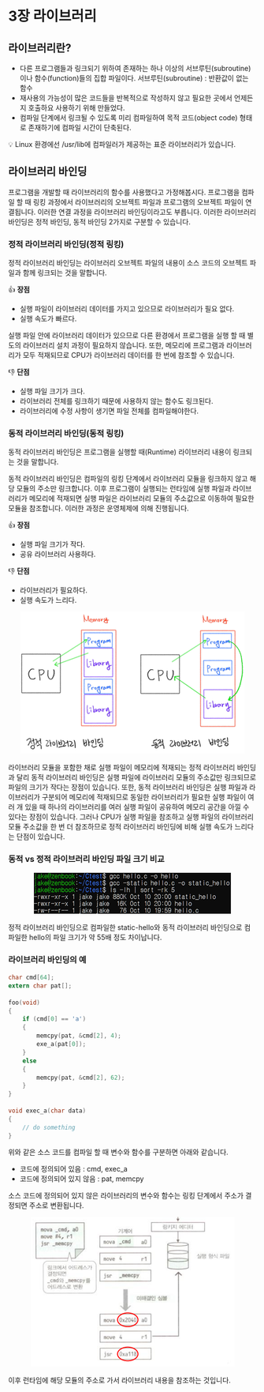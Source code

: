 # 3장 라이브러리

## 라이브러리란?

- 다른 프로그램들과 링크되기 위하여 존재하는 하나 이상의 서브루틴(subroutine)이나 함수(function)들의 집합 파일이다.
서브루틴(subroutine) : 반환값이 없는 함수
- 재사용의 가능성이 많은 코드들을 반복적으로 작성하지 않고 필요한 곳에서 언제든지 호출하요 사용하기 위해 만들었다.
- 컴파일 단계에서 링크될 수 있도록 미리 컴파일하여 목적 코드(object code) 형태로 존재하기에 컴파일 시간이 단축된다.

<aside>
💡 Linux 환경에선 /usr/lib에 컴파일러가 제공하는 표준 라이브러리가 있습니다.

</aside>

## 라이브러리 바인딩

프로그램을 개발할 때 라이브러리의 함수를 사용했다고 가정해봅시다. 프로그램을 컴파일 할 때 링킹 과정에서 라이브러리의 오브젝트 파일과 프로그램의 오브젝트 파일이 연결됩니다. 이러한 연결 과정을 라이브러리 바인딩이라고도 부릅니다. 이러한 라이브러리 바인딩은 정적 바인딩, 동적 바인딩 2가지로 구분할 수 있습니다.

### 정적 라이브러리 바인딩(정적 링킹)

정적 라이브러리 바인딩는 라이브러리 오브젝트 파일의 내용이 소스 코드의 오브젝트 파일과 함께 링크되는 것을 말합니다.

👍 **장점**

- 실행 파일이 라이브러리 데이터를 가지고 있으므로 라이브러리가 필요 없다.
- 실행 속도가 빠르다.

실행 파일 안에 라이브러리 데이터가 있으므로 다른 환경에서 프로그램을 실행 할 때 별도의 라이브러리 설치 과정이 필요하지 않습니다. 또한, 메모리에 프로그램과 라이브러리가 모두 적재되므로 CPU가 라이브러리 데이터를 한 번에 참조할 수 있습니다.

👎 **단점**

- 실행 파일 크기가 크다.
- 라이브러리 전체를 링크하기 때문에 사용하지 않는 함수도 링크된다.
- 라이브러리에 수정 사항이 생기면 파일 전체를 컴파일해야한다.

### 동적 라이브러리 바인딩(동적 링킹)

동적 라이브러리 바인딩은 프로그램을 실행할 때(Runtime) 라이브러리 내용이 링크되는 것을 말합니다. 

동적 라이브러리 바인딩은 컴파일의 링킹 단계에서 라이브러리 모듈을 링크하지 않고 해당 모듈의 주소만 링크합니다. 이후 프로그램이 실행되는 런타임에 실행 파일과 라이브러리가 메모리에 적재되면 실행 파일은 라이브러리 모듈의 주소값으로 이동하여 필요한 모듈을 참조합니다. 이러한 과정은 운영체제에 의해 진행됩니다.

👍 **장점**

- 실행 파일 크기가 작다.
- 공유 라이브러리 사용하다.

👎 **단점**

- 라이브러리가 필요하다.
- 실행 속도가 느리다.

<p align="center"><img src="../../images/시스템프로그래밍및보안/3장 라이브러리-Untitled.png"></p>

라이브러리 모듈을 포함한 채로 실행 파일이 메모리에 적재되는 정적 라이브러리 바인딩과 달리 동적 라이브러리 바인딩은 실행 파일에 라이브러리 모듈의 주소값만 링크되므로 파일의 크기가 작다는 장점이 있습니다. 또한, 동적 라이브러리 바인딩은 실행 파일과 라이브러리가 구분되어 메모리에 적재되므로 동일한 라이브러리가 필요한 실행 파일이 여러 개 있을 때 하나의 라이브러리를 여러 실행 파일이 공유하여 메모리 공간을 아낄 수 있다는 장점이 있습니다. 그러나 CPU가 실행 파일을 참조하고 실행 파일의 라이브러리 모듈 주소값을 한 번 더 참조하므로 정적 라이브러리 바인딩에 비해 실행 속도가 느리다는 단점이 있습니다.

### 동적 vs 정적 라이브러리 바인딩 파일 크기 비교

<p align="center"><img src="../../images/시스템프로그래밍및보안/3장 라이브러리-Untitled 1.png"></p>

정적 라이브러리 바인딩으로 컴파일한 static-hello와 동적 라이브러리 바인딩으로 컴파일한 hello의 파일 크기가 약 55배 정도 차이납니다.

### 라이브러리 바인딩의 예

```c
char cmd[64];
extern char pat[];

foo(void)
{
    if (cmd[0] == 'a')
    {
        memcpy(pat, &cmd[2], 4);
        exe_a(pat[0]);
    }
    else
    {
        memcpy(pat, &cmd[2], 62);
    }
}

void exec_a(char data)
{
    // do something
}
```

위와 같은 소스 코드를 컴파일 할 때 변수와 함수를 구분하면 아래와 같습니다.

- 코드에 정의되어 있음 : cmd, exec_a
- 코드에 정의되어 있지 않음 : pat, memcpy

소스 코드에 정의되어 있지 않은 라이브러리의 변수와 함수는 링킹 단계에서 주소가 결정되면 주소로 변환됩니다.

<p align="center"><img src="../../images/시스템프로그래밍및보안/3장 라이브러리-Untitled 2.png"></p>

이후 런타임에 해당 모듈의 주소로 가서 라이브러리 내용을 참조하는 것입니다.